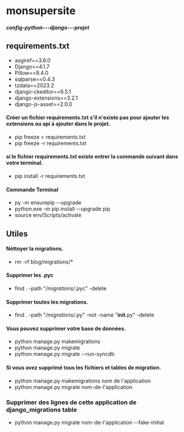# monsupersite

##### config-python---django---projet

## requirements.txt

- asgiref==3.6.0
- Django==4.1.7
- Pillow==9.4.0
- sqlparse==0.4.3
- tzdata==2023.2
- django-ckeditor==6.5.1
- django-extensions==3.2.1
- django-js-asset==2.0.0

#### Créer un fichier requirements.txt s'il n'existe pas pour ajouter les extensions ou api à ajouter dans le projet.

- pip freeze > requirements.txt
- pip freeze -r requirements.txt

#### si le fichier requirements.txt existe entrer la commande suivant dans votre terminal.

- pip install -r requirements.txt

#### Commande Terminal

- py -m ensurepip --upgrade
- python.exe -m pip install --upgrade pip
- source env/Scripts/activate

## Utiles

#### Néttoyer la migrations.

- rm -rf blog/migrations/\*

#### Supprimer les .pyc

- find . -path "_/migrations/_.pyc" -delete

#### Supprimer toutes les migrations.

- find . -path "_/migrations/_.py" -not -name "**init**.py" -delete

#### Vous pouvez supprimer votre base de données.

- python manage.py makemigrations
- python manage.py migrate
- python manage.py migrate --run-syncdb

#### Si vous avez supprimé tous les fichiers et tables de migration.

- python manage.py makemigrations nom de l'application
- python manage.py migrate nom-de-l'application

### Supprimer des lignes de cette application de django_migrations table

- python manage.py migrate nom-de-l'application --fake-initial

